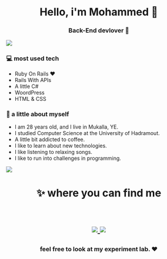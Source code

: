 <!--
**MohamedBasaleh/mohamedbasaleh** is a ✨ _special_ ✨ repository because its `README.md` (this file) appears on your GitHub profile.

Here are some ideas to get you started:

- 🔭 I’m currently working on ...
- 🌱 I’m currently learning ...
- 👯 I’m looking to collaborate on ...
- 🤔 I’m looking for help with ...
- 💬 Ask me about ...
- 📫 How to reach me: ...
- 😄 Pronouns: ...
- ⚡ Fun fact: ...
-->

<h1 align="center">  Hello, i'm Mohammed 🤩 </h1>
<h3 align="center"> Back-End devlover 🚀</h3>

<img src="https://i.ibb.co/ZN01H0J/kisspng-line-angle-pink-m-5ae1ef37acb473-2126061715247562797074.png">

### 💻 most used tech

- Ruby On Rails ❤
- Rails With APIs
- A little C#
- WoordPress
- HTML & CSS

### 👧 a little about myself

- I am 28 years old, and I live in Mukalla, YE.
- I studied Computer Science at the University of Hadramout.
- A little bit addicted to coffee.
- I like to learn about new technologies.
- I like listening to relaxing songs.
- I like to run into challenges in programming.

<img src="https://i.ibb.co/ZN01H0J/kisspng-line-angle-pink-m-5ae1ef37acb473-2126061715247562797074.png"> 

<h1 align="center">
✨ where you can find me

  <p align="center"><br/>
   <a href="https://www.linkedin.com/in/mohamedbasaleh/">
    <img src="https://img.shields.io/static/v1?style=social&logo=linkedin&label=LinkedIn&message=Follow%20me">
  </a>

  <a href="https://twitter.com/MOHAMED92R/">
    <img src="https://img.shields.io/twitter/follow/MOHAMED92R?style=social">
  </a>
</p>
</h1>

<h3 align="center"><strong> feel free to look at my experiment lab. ❤ </strong> </h3>
